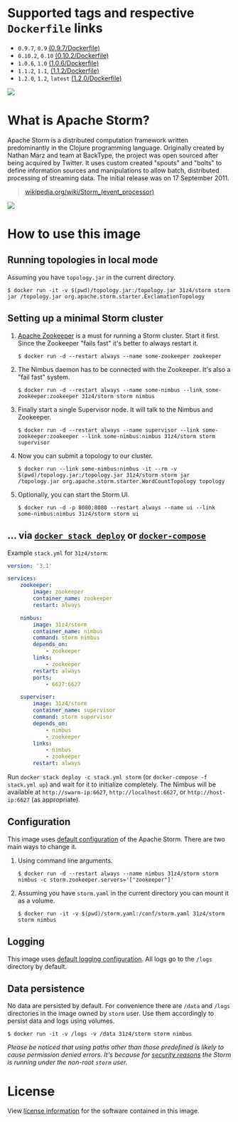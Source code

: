 # Supported tags and respective `Dockerfile` links

* `0.9.7`, `0.9` [(0.9.7/Dockerfile)](https://github.com/31z4/storm-docker/blob/master/0.9.7/Dockerfile)
* `0.10.2`, `0.10` [(0.10.2/Dockerfile)](https://github.com/31z4/storm-docker/blob/master/0.10.2/Dockerfile)
* `1.0.6`, `1.0` [(1.0.6/Dockerfile)](https://github.com/31z4/storm-docker/blob/master/1.0.6/Dockerfile)
* `1.1.2`, `1.1`, [(1.1.2/Dockerfile)](https://github.com/31z4/storm-docker/blob/master/1.1.2/Dockerfile)
* `1.2.0`, `1.2`, `latest` [(1.2.0/Dockerfile)](https://github.com/31z4/storm-docker/blob/master/1.2.0/Dockerfile)

[![](https://images.microbadger.com/badges/image/31z4/storm.svg)](http://microbadger.com/images/31z4/storm)

# What is Apache Storm?

Apache Storm is a distributed computation framework written predominantly in the Clojure programming language. Originally created by Nathan Marz and team at BackType, the project was open sourced after being acquired by Twitter. It uses custom created "spouts" and "bolts" to define information sources and manipulations to allow batch, distributed processing of streaming data. The initial release was on 17 September 2011.

> [wikipedia.org/wiki/Storm_(event_processor)](https://en.wikipedia.org/wiki/Storm_(event_processor))

![](https://upload.wikimedia.org/wikipedia/commons/7/70/Storm_logo.png)

# How to use this image

## Running topologies in local mode

Assuming you have `topology.jar` in the current directory.

	$ docker run -it -v $(pwd)/topology.jar:/topology.jar 31z4/storm storm jar /topology.jar org.apache.storm.starter.ExclamationTopology

## Setting up a minimal Storm cluster

1.	[Apache Zookeeper](https://zookeeper.apache.org/) is a must for running a Storm cluster. Start it first. Since the Zookeeper "fails fast" it's better to always restart it.

		$ docker run -d --restart always --name some-zookeeper zookeeper

2.	The Nimbus daemon has to be connected with the Zookeeper. It's also a "fail fast" system.

		$ docker run -d --restart always --name some-nimbus --link some-zookeeper:zookeeper 31z4/storm storm nimbus

3.	Finally start a single Supervisor node. It will talk to the Nimbus and Zookeeper.

		$ docker run -d --restart always --name supervisor --link some-zookeeper:zookeeper --link some-nimbus:nimbus 31z4/storm storm supervisor

4.	Now you can submit a topology to our cluster.

		$ docker run --link some-nimbus:nimbus -it --rm -v $(pwd)/topology.jar:/topology.jar 31z4/storm storm jar /topology.jar org.apache.storm.starter.WordCountTopology topology

5.	Optionally, you can start the Storm UI.

		$ docker run -d -p 8080:8080 --restart always --name ui --link some-nimbus:nimbus 31z4/storm storm ui

## ... via [`docker stack deploy`](https://docs.docker.com/engine/reference/commandline/stack_deploy/) or [`docker-compose`](https://github.com/docker/compose)

Example `stack.yml` for `31z4/storm`:

```yaml
version: '3.1'

services:
    zookeeper:
        image: zookeeper
        container_name: zookeeper
        restart: always

    nimbus:
        image: 31z4/storm
        container_name: nimbus
        command: storm nimbus
        depends_on:
            - zookeeper
        links:
            - zookeeper
        restart: always
        ports:
            - 6627:6627

    supervisor:
        image: 31z4/storm
        container_name: supervisor
        command: storm supervisor
        depends_on:
            - nimbus
            - zookeeper
        links:
            - nimbus
            - zookeeper
        restart: always
```

Run `docker stack deploy -c stack.yml storm` (or `docker-compose -f stack.yml up`) and wait for it to initialize completely. The Nimbus will be available at `http://swarm-ip:6627`, `http://localhost:6627`, or `http://host-ip:6627` (as appropriate).

## Configuration

This image uses [default configuration](https://github.com/apache/storm/blob/v1.1.1/conf/defaults.yaml) of the Apache Storm. There are two main ways to change it.

1.	Using command line arguments.

		$ docker run -d --restart always --name nimbus 31z4/storm storm nimbus -c storm.zookeeper.servers='["zookeeper"]'

2.	Assuming you have `storm.yaml` in the current directory you can mount it as a volume.

		$ docker run -it -v $(pwd)/storm.yaml:/conf/storm.yaml 31z4/storm storm nimbus

## Logging

This image uses [default logging configuration](https://github.com/apache/storm/tree/v1.1.1/log4j2). All logs go to the `/logs` directory by default.

## Data persistence

No data are persisted by default. For convenience there are `/data` and `/logs` directories in the image owned by `storm` user. Use them accordingly to persist data and logs using volumes.

	$ docker run -it -v /logs -v /data 31z4/storm storm nimbus

*Please be noticed that using paths other than those predefined is likely to cause permission denied errors. It's because for [security reasons](https://docs.docker.com/engine/userguide/eng-image/dockerfile_best-practices/#user) the Storm is running under the non-root `storm` user.*

# License

View [license information](http://storm.apache.org/about/free-and-open-source.html) for the software contained in this image.
